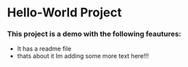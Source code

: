 # Hello-World Project

### This project is a demo with the following feautures:
- It has a readme file
- thats about it
Im adding some more text here!!!